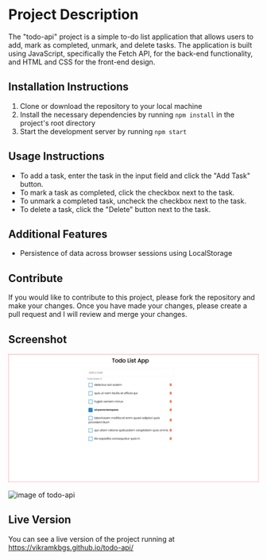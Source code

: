 # Project Description

The "todo-api" project is a simple to-do list application that allows users to add, mark as completed, unmark, and delete tasks. The application is built using JavaScript, specifically the Fetch API, for the back-end functionality, and HTML and CSS for the front-end design.

## Installation Instructions

1. Clone or download the repository to your local machine
2. Install the necessary dependencies by running `npm install` in the project's root directory
3. Start the development server by running `npm start`

## Usage Instructions

- To add a task, enter the task in the input field and click the "Add Task" button.
- To mark a task as completed, click the checkbox next to the task.
- To unmark a completed task, uncheck the checkbox next to the task.
- To delete a task, click the "Delete" button next to the task.

## Additional Features

- Persistence of data across browser sessions using LocalStorage

## Contribute

If you would like to contribute to this project, please fork the repository and make your changes. Once you have made your changes, please create a pull request and I will review and merge your changes.

## Screenshot

![image of todo-api](todo_img.PNG)

![image of todo-api](todo_api.gif)

## Live Version

You can see a live version of the project running at https://vikramkbgs.github.io/todo-api/
